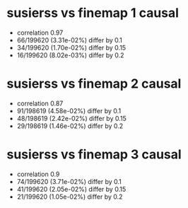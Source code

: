 # susierss vs finemap  1 causal

- correlation 0.97
- 66/199620 (3.31e-02%) differ by 0.1
- 34/199620 (1.70e-02%) differ by 0.15
- 16/199620 (8.02e-03%) differ by 0.2


# susierss vs finemap  2 causal

- correlation 0.87
- 91/198619 (4.58e-02%) differ by 0.1
- 48/198619 (2.42e-02%) differ by 0.15
- 29/198619 (1.46e-02%) differ by 0.2


# susierss vs finemap  3 causal

- correlation 0.9
- 74/199620 (3.71e-02%) differ by 0.1
- 41/199620 (2.05e-02%) differ by 0.15
- 21/199620 (1.05e-02%) differ by 0.2


